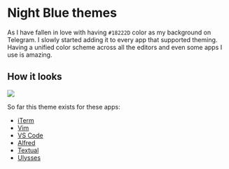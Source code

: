 # Night Blue themes

As I have fallen in love with having `#18222D` color as my background on Telegram. I slowly started adding it to every app that supported theming. Having a unified color scheme across all the editors and even some apps I use is amazing.

## How it looks

![](https://i.imgur.com/iMgxn5p.png)

So far this theme exists for these apps:

- [iTerm](https://github.com/nikitavoloboev/my-mac-os/tree/master/iterm#readme)
- [Vim](https://github.com/nikitavoloboev/night-blue-vim#readme)
- [VS Code](https://github.com/nikitavoloboev/vscode-night-blue#readme)
- [Alfred](https://www.alfredapp.com/extras/theme/24fhXfBld7/)
- [Textual](https://github.com/nikitavoloboev/my-mac-os/tree/master/textual#readme)
- [Ulysses](https://styles.ulyssesapp.com/bundle/Night+Blue/5b8573cd4f286f5c23d613d5)
